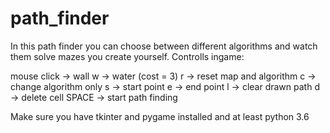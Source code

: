 # path_finder
In this path finder you can choose between different algorithms and watch them solve mazes you create yourself.
Controlls ingame:

mouse click -> wall
w -> water (cost = 3)
r -> reset map and algorithm
c -> change algorithm only
s -> start point
e -> end point
l -> clear drawn path
d -> delete cell
SPACE -> start path finding

Make sure you have tkinter and pygame installed and at least python 3.6
